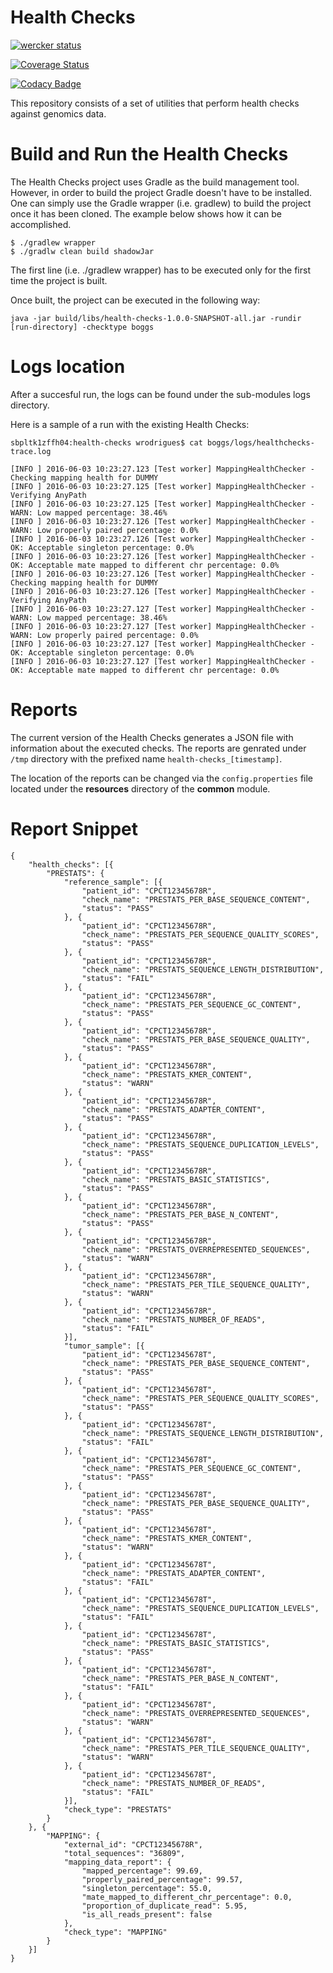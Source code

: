 # Health Checks

[![wercker status](https://app.wercker.com/status/a51d71fbe59d634461b37ab989d6f594/m/master "wercker status")](https://app.wercker.com/project/bykey/a51d71fbe59d634461b37ab989d6f594)

[![Coverage Status](https://coveralls.io/repos/github/hartwigmedical/health-checks/badge.svg?branch=master)](https://coveralls.io/github/hartwigmedical/health-checks?branch=master)

[![Codacy Badge](https://api.codacy.com/project/badge/Grade/7dbf5374790240bca110940a9319d6d0)](https://www.codacy.com/app/ekho/health-checks?utm_source=github.com&amp;utm_medium=referral&amp;utm_content=hartwigmedical/health-checks&amp;utm_campaign=Badge_Grade)

This repository consists of a set of utilities that perform health checks against genomics data.

# Build and Run the Health Checks

The Health Checks project uses Gradle as the build management tool. However, in order to build the project Gradle doesn't have to be installed. One can simply use the Gradle wrapper (i.e. gradlew) to build the project once it has been cloned. The example below shows how it can be accomplished.

```
$ ./gradlew wrapper
$ ./gradlw clean build shadowJar
```

The first line (i.e. ./gradlew wrapper) has to be executed only for the first time the project is built.

Once built, the project can be executed in the following way:

```
java -jar build/libs/health-checks-1.0.0-SNAPSHOT-all.jar -rundir [run-directory] -checktype boggs
```

# Logs location

After a succesful run, the logs can be found under the sub-modules logs directory.

Here is a sample of a run with the existing Health Checks:

```
sbpltk1zffh04:health-checks wrodrigues$ cat boggs/logs/healthchecks-trace.log 

[INFO ] 2016-06-03 10:23:27.123 [Test worker] MappingHealthChecker - Checking mapping health for DUMMY
[INFO ] 2016-06-03 10:23:27.125 [Test worker] MappingHealthChecker -  Verifying AnyPath
[INFO ] 2016-06-03 10:23:27.125 [Test worker] MappingHealthChecker -   WARN: Low mapped percentage: 38.46%
[INFO ] 2016-06-03 10:23:27.126 [Test worker] MappingHealthChecker -   WARN: Low properly paired percentage: 0.0%
[INFO ] 2016-06-03 10:23:27.126 [Test worker] MappingHealthChecker -   OK: Acceptable singleton percentage: 0.0%
[INFO ] 2016-06-03 10:23:27.126 [Test worker] MappingHealthChecker -   OK: Acceptable mate mapped to different chr percentage: 0.0%
[INFO ] 2016-06-03 10:23:27.126 [Test worker] MappingHealthChecker - Checking mapping health for DUMMY
[INFO ] 2016-06-03 10:23:27.126 [Test worker] MappingHealthChecker -  Verifying AnyPath
[INFO ] 2016-06-03 10:23:27.127 [Test worker] MappingHealthChecker -   WARN: Low mapped percentage: 38.46%
[INFO ] 2016-06-03 10:23:27.127 [Test worker] MappingHealthChecker -   WARN: Low properly paired percentage: 0.0%
[INFO ] 2016-06-03 10:23:27.127 [Test worker] MappingHealthChecker -   OK: Acceptable singleton percentage: 0.0%
[INFO ] 2016-06-03 10:23:27.127 [Test worker] MappingHealthChecker -   OK: Acceptable mate mapped to different chr percentage: 0.0%
```

# Reports

The current version of the Health Checks generates a JSON file with information about the executed checks. The reports are genrated under ```/tmp``` directory with the prefixed name ```health-checks_[timestamp]```.

The location of the reports can be changed via the ```config.properties``` file located under the **resources** directory of the **common** module.

# Report Snippet

```
{
	"health_checks": [{
		"PRESTATS": {
			"reference_sample": [{
				"patient_id": "CPCT12345678R",
				"check_name": "PRESTATS_PER_BASE_SEQUENCE_CONTENT",
				"status": "PASS"
			}, {
				"patient_id": "CPCT12345678R",
				"check_name": "PRESTATS_PER_SEQUENCE_QUALITY_SCORES",
				"status": "PASS"
			}, {
				"patient_id": "CPCT12345678R",
				"check_name": "PRESTATS_SEQUENCE_LENGTH_DISTRIBUTION",
				"status": "FAIL"
			}, {
				"patient_id": "CPCT12345678R",
				"check_name": "PRESTATS_PER_SEQUENCE_GC_CONTENT",
				"status": "PASS"
			}, {
				"patient_id": "CPCT12345678R",
				"check_name": "PRESTATS_PER_BASE_SEQUENCE_QUALITY",
				"status": "PASS"
			}, {
				"patient_id": "CPCT12345678R",
				"check_name": "PRESTATS_KMER_CONTENT",
				"status": "WARN"
			}, {
				"patient_id": "CPCT12345678R",
				"check_name": "PRESTATS_ADAPTER_CONTENT",
				"status": "PASS"
			}, {
				"patient_id": "CPCT12345678R",
				"check_name": "PRESTATS_SEQUENCE_DUPLICATION_LEVELS",
				"status": "PASS"
			}, {
				"patient_id": "CPCT12345678R",
				"check_name": "PRESTATS_BASIC_STATISTICS",
				"status": "PASS"
			}, {
				"patient_id": "CPCT12345678R",
				"check_name": "PRESTATS_PER_BASE_N_CONTENT",
				"status": "PASS"
			}, {
				"patient_id": "CPCT12345678R",
				"check_name": "PRESTATS_OVERREPRESENTED_SEQUENCES",
				"status": "WARN"
			}, {
				"patient_id": "CPCT12345678R",
				"check_name": "PRESTATS_PER_TILE_SEQUENCE_QUALITY",
				"status": "WARN"
			}, {
				"patient_id": "CPCT12345678R",
				"check_name": "PRESTATS_NUMBER_OF_READS",
				"status": "FAIL"
			}],
			"tumor_sample": [{
				"patient_id": "CPCT12345678T",
				"check_name": "PRESTATS_PER_BASE_SEQUENCE_CONTENT",
				"status": "PASS"
			}, {
				"patient_id": "CPCT12345678T",
				"check_name": "PRESTATS_PER_SEQUENCE_QUALITY_SCORES",
				"status": "PASS"
			}, {
				"patient_id": "CPCT12345678T",
				"check_name": "PRESTATS_SEQUENCE_LENGTH_DISTRIBUTION",
				"status": "FAIL"
			}, {
				"patient_id": "CPCT12345678T",
				"check_name": "PRESTATS_PER_SEQUENCE_GC_CONTENT",
				"status": "PASS"
			}, {
				"patient_id": "CPCT12345678T",
				"check_name": "PRESTATS_PER_BASE_SEQUENCE_QUALITY",
				"status": "PASS"
			}, {
				"patient_id": "CPCT12345678T",
				"check_name": "PRESTATS_KMER_CONTENT",
				"status": "WARN"
			}, {
				"patient_id": "CPCT12345678T",
				"check_name": "PRESTATS_ADAPTER_CONTENT",
				"status": "FAIL"
			}, {
				"patient_id": "CPCT12345678T",
				"check_name": "PRESTATS_SEQUENCE_DUPLICATION_LEVELS",
				"status": "FAIL"
			}, {
				"patient_id": "CPCT12345678T",
				"check_name": "PRESTATS_BASIC_STATISTICS",
				"status": "PASS"
			}, {
				"patient_id": "CPCT12345678T",
				"check_name": "PRESTATS_PER_BASE_N_CONTENT",
				"status": "FAIL"
			}, {
				"patient_id": "CPCT12345678T",
				"check_name": "PRESTATS_OVERREPRESENTED_SEQUENCES",
				"status": "WARN"
			}, {
				"patient_id": "CPCT12345678T",
				"check_name": "PRESTATS_PER_TILE_SEQUENCE_QUALITY",
				"status": "WARN"
			}, {
				"patient_id": "CPCT12345678T",
				"check_name": "PRESTATS_NUMBER_OF_READS",
				"status": "FAIL"
			}],
			"check_type": "PRESTATS"
		}
	}, {
		"MAPPING": {
			"external_id": "CPCT12345678R",
			"total_sequences": "36809",
			"mapping_data_report": {
				"mapped_percentage": 99.69,
				"properly_paired_percentage": 99.57,
				"singleton_percentage": 55.0,
				"mate_mapped_to_different_chr_percentage": 0.0,
				"proportion_of_duplicate_read": 5.95,
				"is_all_reads_present": false
			},
			"check_type": "MAPPING"
		}
	}]
}
```
